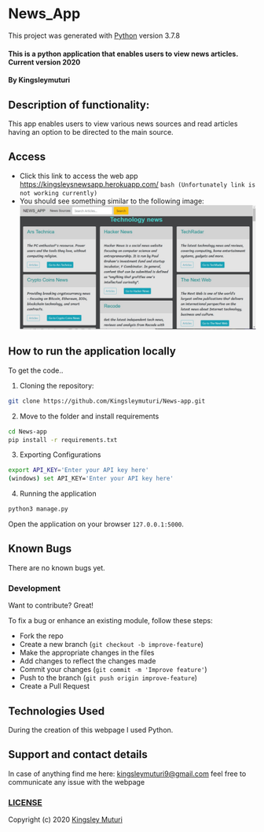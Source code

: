 # News_App

This project was generated with [Python](https://github.com/python) version 3.7.8
  
#### This is a python application that enables users to view news articles. Current version 2020
</table>
</tr>
</td>

#### By **Kingsleymuturi**
  
## Description of functionality:
This app enables users to view various news sources and read articles having an option to be directed to the main source.
## Access
* Click this link to access the web app https://kingsleysnewsapp.herokuapp.com/ ```bash (Unfortunately link is not working currently) ```
* You should see something similar to the following image:
![Password-locker python shell](app/news.jpg)

## How to run the application locally
To get the code..

1. Cloning the repository:
  ```bash
  git clone https://github.com/Kingsleymuturi/News-app.git
  ```
2. Move to the folder and install requirements
  ```bash
  cd News-app
  pip install -r requirements.txt
  ```
3. Exporting Configurations
  ```bash
  export API_KEY='Enter your API key here'
  (windows) set API_KEY='Enter your API key here'
  ```
4. Running the application
  ```bash
  python3 manage.py
  ```
Open the application on your browser `127.0.0.1:5000`.

## Known Bugs
There are no known bugs yet.
### Development
Want to contribute? Great!

To fix a bug or enhance an existing module, follow these steps:

- Fork the repo
- Create a new branch (`git checkout -b improve-feature`)
- Make the appropriate changes in the files
- Add changes to reflect the changes made
- Commit your changes (`git commit -m 'Improve feature'`)
- Push to the branch (`git push origin improve-feature`)
- Create a Pull Request 

## Technologies Used
During the creation of this webpage I used Python.
## Support and contact details
In case of anything find me here: kingsleymuturi9@gmail.com feel free to communicate any issue with the webpage

### [LICENSE](https://github.com/Kingsleymuturi/News-app/blob/master/LICENSE)
Copyright (c) 2020 [Kingsley Muturi ](https://github.com/Kingsleymuturi)

